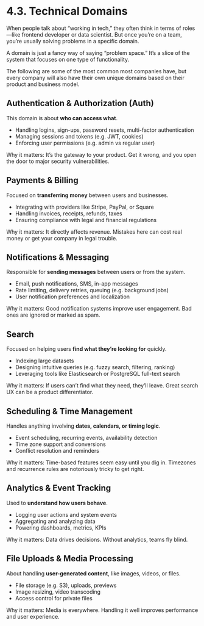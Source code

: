 # 4.3. Technical Domains

When people talk about “working in tech,” they often think in terms of roles—like frontend developer or data scientist. But once you’re on a team, you’re usually solving problems in a specific domain.

A domain is just a fancy way of saying “problem space.” It’s a slice of the system that focuses on one type of functionality.

The following are some of the most common most companies have, but every company will also have their own unique domains based on their product and business model.

## Authentication & Authorization (Auth)

This domain is about **who can access what**.

- Handling logins, sign-ups, password resets, multi-factor authentication
- Managing sessions and tokens (e.g. JWT, cookies)
- Enforcing user permissions (e.g. admin vs regular user)

Why it matters: It’s the gateway to your product. Get it wrong, and you open the door to major security vulnerabilities.

## Payments & Billing

Focused on **transferring money** between users and businesses.

- Integrating with providers like Stripe, PayPal, or Square
- Handling invoices, receipts, refunds, taxes
- Ensuring compliance with legal and financial regulations

Why it matters: It directly affects revenue. Mistakes here can cost real money or get your company in legal trouble.

## Notifications & Messaging

Responsible for **sending messages** between users or from the system.

- Email, push notifications, SMS, in-app messages
- Rate limiting, delivery retries, queuing (e.g. background jobs)
- User notification preferences and localization

Why it matters: Good notification systems improve user engagement. Bad ones are ignored or marked as spam.

## Search

Focused on helping users **find what they’re looking for** quickly.

- Indexing large datasets
- Designing intuitive queries (e.g. fuzzy search, filtering, ranking)
- Leveraging tools like Elasticsearch or PostgreSQL full-text search

Why it matters: If users can’t find what they need, they’ll leave. Great search UX can be a product differentiator.

## Scheduling & Time Management

Handles anything involving **dates, calendars, or timing logic**.

- Event scheduling, recurring events, availability detection
- Time zone support and conversions
- Conflict resolution and reminders

Why it matters: Time-based features seem easy until you dig in. Timezones and recurrence rules are notoriously tricky to get right.

## Analytics & Event Tracking

Used to **understand how users behave**.

- Logging user actions and system events
- Aggregating and analyzing data
- Powering dashboards, metrics, KPIs

Why it matters: Data drives decisions. Without analytics, teams fly blind.

## File Uploads & Media Processing

About handling **user-generated content**, like images, videos, or files.

- File storage (e.g. S3), uploads, previews
- Image resizing, video transcoding
- Access control for private files

Why it matters: Media is everywhere. Handling it well improves performance and user experience.
